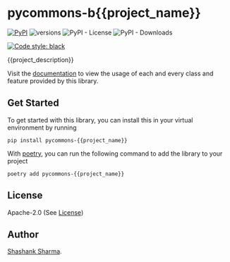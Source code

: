 # pycommons-b{{project_name}}

[![PyPI](https://img.shields.io/pypi/v/pycommons-{{project_name}})](https://pypi.org/project/pycommons-{{project_name}}/)
![versions](https://img.shields.io/pypi/pyversions/pycommons-{{project_name}}.svg)
![PyPI - License](https://img.shields.io/pypi/l/pycommons-{{project_name}})
![PyPI - Downloads](https://img.shields.io/pypi/dw/pycommons-{{project_name}})

[![Code style: black](https://img.shields.io/badge/code%20style-black-000000.svg)](https://github.com/psf/black)

{{project_description}}

Visit the [documentation](https://pycommons.github.io/pycommons-{{project_name}}) to view
the usage of each and every class and feature provided by this library.

## Get Started

To get started with this library, you can install this in your virtual environment
by running

```shell
pip install pycommons-{{project_name}}
```

With [poetry](https://python-poetry.org/), you can run the following command to add the library to your
project

```shell
poetry add pycommons-{{project_name}}
```

## License

Apache-2.0 (See [License](LICENSE))

## Author

[Shashank Sharma](https://github.com/shashankrnr32).

